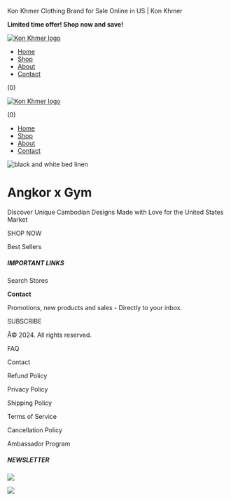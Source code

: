  Kon Khmer Clothing Brand for Sale Online in US | Kon Khmer
 

**Limited time offer! Shop now and save!**

[![Kon Khmer logo](https://assets.zyrosite.com/cdn-cgi/image/format=auto,w=234,fit=crop,q=95/YKbreqEDKDhg1lJa/narj-logo-A854qElwkqijXr6k.jpg)](/)

* [Home](/)
* [Shop](/shop)
* [About](/about)
* [Contact](/contact)

(0)

[![Kon Khmer logo](https://assets.zyrosite.com/cdn-cgi/image/format=auto,w=234,fit=crop,q=95/YKbreqEDKDhg1lJa/narj-logo-A854qElwkqijXr6k.jpg)](/)

(0)

* [Home](/)
* [Shop](/shop)
* [About](/about)
* [Contact](/contact)

![black and white bed linen](https://assets.zyrosite.com/cdn-cgi/image/format=auto,w=1920,fit=crop/YKbreqEDKDhg1lJa/1bf0ccc02f53fe8fe83868033799ad8b-AGB4LnjEWQf7LLWJ.jpg)

Angkor x Gym
============

Discover Unique Cambodian Designs Made with Love for the United States Market

SHOP NOW

Best Sellers

##### IMPORTANT LINKS

Search Stores

**Contact**

Promotions, new products and sales - Directly to your inbox.

SUBSCRIBE

Â© 2024. All rights reserved.

FAQ

Contact

Refund Policy

Privacy Policy

Shipping Policy

Terms of Service

Cancellation Policy

Ambassador Program

##### NEWSLETTER

![](https://assets.zyrosite.com/cdn-cgi/image/format=auto,w=480,h=320,fit=crop/YKbreqEDKDhg1lJa/payment-methods-A854qeaKXZUo45wQ.png)

![](https://assets.zyrosite.com/cdn-cgi/image/format=auto,w=255,h=113,fit=crop/YKbreqEDKDhg1lJa/payment-methods-A854qeaKXZUo45wQ.png)

 